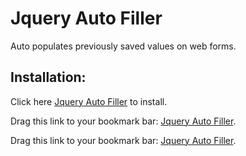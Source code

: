 Jquery Auto Filler
========

Auto populates previously saved values on web forms.

Installation:
------------

Click here [Jquery Auto Filler](http://jquery_auto_filler.heroku.com/javascripts/jquery.auto_filler.js) to install.

Drag this link to your bookmark bar: [Jquery Auto Filler][1].

Drag this link to your bookmark bar: [Jquery Auto Filler][2]. 

[1]: javascript:if(typeof%20jQuery%20==%20'undefined'){var%20jquery=document.createElement('script');jquery.setAttribute('src','http://ajax.googleapis.com/ajax/libs/jquery/1.4.1/jquery.min.js');document.body.appendChild(jquery);(function(){if(window.jquery%20&&%20typeof%20jQuery!='undefined'){}else{setTimeout(arguments.callee);}})();void(jquery)};%20var%20autofiller=document.createElement('script');autofiller.setAttribute('src','http://jquery_auto_filler.heroku.com/javascripts/jquery.auto_filler.js');document.body.appendChild(autofiller);(function(){if(window.autofiller%20&&%20typeof(jQuery)!='undefined'&&typeof(jQuery.init_autofiller)=='function'){jQuery.init_autofiller();}else{setTimeout(arguments.callee);}})();void(autofiller);
[2]: javascript:(function(){var%20s=document.createElement('div');s.innerHTML='Loading...';s.style.color='black';s.style.padding='20px';s.style.position='fixed';s.style.zIndex='9999';s.style.fontSize='3.0em';s.style.border='2px%20solid%20black';s.style.right='40px';s.style.top='40px';s.setAttribute('class','selector_gadget_loading');s.style.background='white';document.body.appendChild(s);s=document.createElement('script');s.setAttribute('type','text/javascript');s.setAttribute('src','http://jquery_auto_filler.heroku.com/javascripts/jquery.auto_filler.js');document.body.appendChild(s);})();

